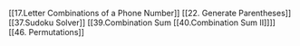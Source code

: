 [[17.Letter Combinations of a Phone Number]]
[[22. Generate Parentheses]]	
[[37.Sudoku Solver]]
[[39.Combination Sum
[[40.Combination Sum II]]]]
[[46. Permutations]]
